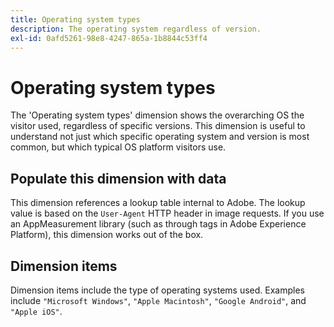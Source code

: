 ```yaml
---
title: Operating system types
description: The operating system regardless of version.
exl-id: 0afd5261-98e8-4247-865a-1b8844c53ff4
---
```

# Operating system types

The 'Operating system types' dimension shows the overarching OS the visitor used, regardless of specific versions. This dimension is useful to understand not just which specific operating system and version is most common, but which typical OS platform visitors use.

## Populate this dimension with data

This dimension references a lookup table internal to Adobe. The lookup value is based on the `User-Agent` HTTP header in image requests. If you use an AppMeasurement library (such as through tags in Adobe Experience Platform), this dimension works out of the box.

## Dimension items

Dimension items include the type of operating systems used. Examples include `"Microsoft Windows"`, `"Apple Macintosh"`, `"Google Android"`, and `"Apple iOS"`.
